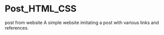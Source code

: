 # Post_HTML_CSS
post from website
A simple website imitating a post with various links and references.
